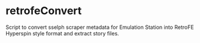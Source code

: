 # retrofeConvert
Script to convert sselph scraper metadata for Emulation Station into RetroFE Hyperspin style format and extract story files.
